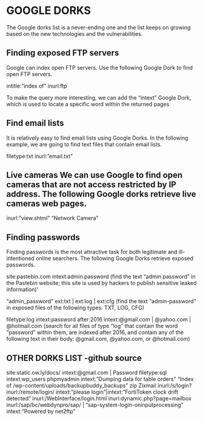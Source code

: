 # GOOGLE DORKS
The Google dorks list is a never-ending one and the list keeps on growing based on the new technologies and the vulnerabilities.


## Finding exposed FTP servers
Google can index open FTP servers. Use the following Google Dork to find open FTP servers.

intitle:”index of” inurl:ftp

To make the query more interesting, we can add the “intext” Google Dork, which is used to locate a specific word within the returned pages

## Find email lists
It is relatively easy to find email lists using Google Dorks. In the following example, we are going to find text files that contain email lists.

filetype:txt inurl:”email.txt”

## Live cameras We can use Google to find open cameras that are not access restricted by IP address. The following Google dorks retrieve live cameras web pages.

inurl:”view.shtml” “Network Camera”

## Finding passwords
Finding passwords is the most attractive task for both legitimate and ill-intentioned online searchers. The following Google Dorks retrieve exposed passwords.

site:pastebin.com intext:admin.password (find the text “admin.password” in the Pastebin website; this site is used by hackers to publish sensitive leaked information)’

“admin_password” ext:txt | ext:log | ext:cfg (find the text “admin-password” in exposed files of the following types: TXT, LOG, CFG)

filetype:log intext:password after:2016 intext:@gmail.com | @yahoo.com | @hotmail.com (search for all files of type “log” that contain the word “password” within them, are indexed after 2016, and contain any of the following text in their body: @gmail.com, @yahoo.com, or @hotmail.com)

## OTHER DORKS LIST -github source

site:static.ow.ly/docs/ intext:@gmail.com | Password
filetype:sql intext:wp_users phpmyadmin
intext:”Dumping data for table orders"
“Index of /wp-content/uploads/backupbuddy_backups” zip
Zixmail inurl:/s/login?
inurl:/remote/login/ intext:”please login”|intext:”FortiToken clock drift detected”
inurl:/WebInterface/login.html
inurl:dynamic.php?page=mailbox
inurl:/sap/bc/webdynpro/sap/ | “sap-system-login-oninputprocessing”
intext:”Powered by net2ftp”
